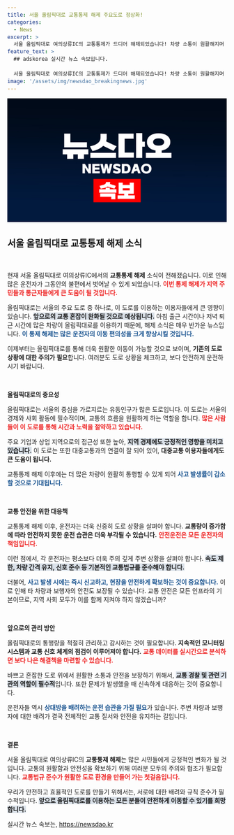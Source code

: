```yaml
---
title: 서울 올림픽대로 교통통제 해제 주요도로 정상화!
categories:
  - News
excerpt: >
  서울 올림픽대로 여의상류IC의 교통통제가 드디어 해제되었습니다! 차량 소통이 원활해지며 시민들의 편의가 증대될 예정입니다. 지금 바로 확인하세요!
feature_text: >
  ## adskorea 실시간 뉴스 속보입니다.

  서울 올림픽대로 여의상류IC의 교통통제가 드디어 해제되었습니다! 차량 소통이 원활해지며 시민들의 편의가 증대될 예정입니다. 지금 바로 확인하세요!
image: '/assets/img/newsdao_breakingnews.jpg'
---
```


<p><img src="/assets/img/newsdao_breakingnews.jpg" alt="adskorea 속보" /></p>

<h2 data-ke-size="size26">서울 올림픽대로 교통통제 해제 소식</h2>

<p data-ke-size="size16">&nbsp;</p>

<p>현재 서울 올림픽대로 여의상류IC에서의 <b>교통통제 해제</b> 소식이 전해졌습니다. 이로 인해 많은 운전자가 그동안의 불편에서 벗어날 수 있게 되었습니다. <b><span style="color: #ee2323;">이번 통제 해제가 지역 주민들과 통근자들에게 큰 도움이 될 것입니다.</span></b> </p>

<p>올림픽대로는 서울의 주요 도로 중 하나로, 이 도로를 이용하는 이용자들에게 큰 영향이 있습니다. <b><span style="background-color: #21538527;">앞으로의 교통 혼잡이 완화될 것으로 예상됩니다.</span></b> 아침 출근 시간이나 저녁 퇴근 시간에 많은 차량이 올림픽대로를 이용하기 때문에, 해제 소식은 매우 반가운 뉴스입니다. <b><span style="color: #1a5490;">이 통제 해제는 많은 운전자의 이동 편의성을 크게 향상시킬 것입니다.</span></b></p>

<p>이제부터는 올림픽대로를 통해 더욱 원활한 이동이 가능할 것으로 보이며, <b>기존의 도로 상황에 대한 주의가 필요</b>합니다. 여러분도 도로 상황을 체크하고, 보다 안전하게 운전하시기 바랍니다.</p>

<p data-ke-size="size16">&nbsp;</p>

<p><b>올림픽대로의 중요성</b></p>

<p>올림픽대로는 서울의 중심을 가로지르는 유동인구가 많은 도로입니다. 이 도로는 서울의 경제와 사회 활동에 필수적이며, 교통의 흐름을 원활하게 하는 역할을 합니다. <b><span style="color: #ee2323;">많은 사람들이 이 도로를 통해 시간과 노력을 절약하고 있습니다.</span></b></p>

<p>주요 기업과 상업 지역으로의 접근성 또한 높아, <b><span style="background-color: #21538527;">지역 경제에도 긍정적인 영향을 미치고 있습니다.</span></b> 이 도로는 또한 대중교통과의 연결이 잘 되어 있어, <b>대중교통 이용자들에게도 큰 도움이 됩니다.</b> </p>

<p>교통통제 해제 이후에는 더 많은 차량이 원활히 통행할 수 있게 되어 <b><span style="color: #1a5490;">사고 발생률이 감소할 것으로 기대됩니다.</span></b></p>

<p data-ke-size="size16">&nbsp;</p>

<p><b>교통 안전을 위한 대응책</b></p>

<p>교통통제 해제 이후, 운전자는 더욱 신중히 도로 상황을 살펴야 합니다. <b>교통량이 증가함에 따라 안전하지 못한 운전 습관은 더욱 부각될 수 있습니다.</b> <b><span style="color: #ee2323;">안전운전은 모든 운전자의 책임입니다.</span></b></p>

<p>이런 점에서, 각 운전자는 평소보다 더욱 주의 깊게 주변 상황을 살펴야 합니다. <b><span style="background-color: #21538527;">속도 제한, 차량 간격 유지, 신호 준수 등 기본적인 교통법규를 준수해야 합니다.</span></b></p>

<p>더불어, <b><span style="color: #1a5490;">사고 발생 시에는 즉시 신고하고, 현장을 안전하게 확보하는 것이 중요합니다.</span></b> 이로 인해 타 차량과 보행자의 안전도 보장될 수 있습니다. 교통 안전은 모든 인프라의 기본이므로, 지역 사회 모두가 이를 함께 지켜야 하지 않겠습니까?</p>

<p data-ke-size="size16">&nbsp;</p>

<p><b>앞으로의 관리 방안</b></p>

<p>올림픽대로의 통행량을 적절히 관리하고 감시하는 것이 필요합니다. <b>지속적인 모니터링 시스템과 교통 신호 체계의 점검이 이루어져야 합니다.</b> <b><span style="color: #ee2323;">교통 데이터를 실시간으로 분석하면 보다 나은 해결책을 마련할 수 있습니다.</span></b></p>

<p>바쁘고 혼잡한 도로 위에서 원활한 소통과 안전을 보장하기 위해서, <b><span style="background-color: #21538527;">교통 경찰 및 관련 기관의 역할이 필수적</span></b>입니다. 또한 문제가 발생했을 때 신속하게 대응하는 것이 중요합니다. </p>

<p>운전자들 역시 <b><span style="color: #1a5490;">상대방을 배려하는 운전 습관을 가질 필요</span></b>가 있습니다. 주변 차량과 보행자에 대한 배려가 결국 전체적인 교통 질서와 안전을 유지하는 길입니다. </p>

<p data-ke-size="size16">&nbsp;</p>

<p><b>결론</b></p>

<p>서울 올림픽대로 여의상류IC의 <b>교통통제 해제</b>는 많은 시민들에게 긍정적인 변화가 될 것입니다. 교통의 원활함과 안전성을 확보하기 위해 여러분 모두의 주의와 협조가 필요합니다. <b><span style="color: #ee2323;">교통법규 준수가 원활한 도로 환경을 만들어 가는 첫걸음입니다.</span></b></p>

<p>우리가 안전하고 효율적인 도로를 만들기 위해서는, 서로에 대한 배려와 규칙 준수가 필수적입니다. <b><span style="background-color: #21538527;">앞으로 올림픽대로를 이용하는 모든 분들이 안전하게 이동할 수 있기를 희망합니다.</span></b></p>
실시간 뉴스 속보는, <a href="https://newsdao.kr" rel="dofollow">https://newsdao.kr</a>


